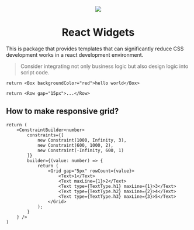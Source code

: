 <div align="center">
    <img src="https://github.com/user-attachments/assets/122f1a50-5e96-4c96-a275-fcbba48facd1">
    <h1>React Widgets</h1>
</div>

This is package that provides templates that can significantly reduce CSS development works in a react development environment.

> Consider integrating not only business logic but also design logic into script code.

```tsx
return <Box backgroundColor="red">hello world</Box>
```

```tsx
return <Row gap="15px">...</Row>
```

## How to make responsive grid?
```tsx
return (
    <ConstraintBuilder<number>
        constraints={[
            new Constraint(1000, Infinity, 3),
            new Constraint(600, 1000, 2),
            new Constraint(-Infinity, 600, 1)
        ]}
        builder={(value: number) => {
            return (
                <Grid gap="5px" rowCount={value}>
                    <Text>1</Text>
                    <Text maxLine={1}>2</Text>
                    <Text type={TextType.h1} maxLine={1}>3</Text>
                    <Text type={TextType.h2} maxLine={2}>4</Text>
                    <Text type={TextType.h3} maxLine={3}>5</Text>
                </Grid>
            );
        }
    } />
)
```
